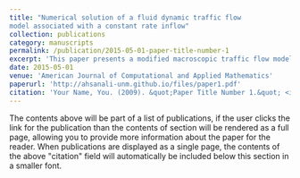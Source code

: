 ```yaml
---
title: "Numerical solution of a fluid dynamic traffic flowmodel associated with a constant rate inflow"
collection: publications
category: manuscripts
permalink: /publication/2015-05-01-paper-title-number-1
excerpt: 'This paper presents a modified macroscopic traffic flow model incorporating a constant inflow term in a first-order traffic equation with a linear velocity-density relationship. Treated as an Initial Boundary Value Problem (IBVP), the model employs a first-order explicit upwind finite difference scheme, with rigorous well-posedness results and numerical simulations highlighting the effects of constant inflow.'
date: 2015-05-01
venue: 'American Journal of Computational and Applied Mathematics'
paperurl: 'http://ahsanali-unm.github.io/files/paper1.pdf'
citation: 'Your Name, You. (2009). &quot;Paper Title Number 1.&quot; <i>Journal 1</i>. 1(1).'
---
```


The contents above will be part of a list of publications, if the user clicks the link for the publication than the contents of section will be rendered as a full page, allowing you to provide more information about the paper for the reader. When publications are displayed as a single page, the contents of the above "citation" field will automatically be included below this section in a smaller font.